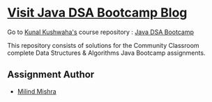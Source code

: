 # [Visit Java DSA Bootcamp Blog](https://thatbeautifuldream.github.io/java-dsa-bootcamp/)

Go to [Kunal Kushwaha's](https://github.com/kunal-kushwaha) course repository : [Java DSA Bootcamp](https://github.com/kunal-kushwaha/DSA-Bootcamp-Java)

This repository consists of solutions for the Community Classroom complete Data Structures & Algorithms Java Bootcamp assignments.

## Assignment Author

- [Milind Mishra](https://milind.bio.link)
